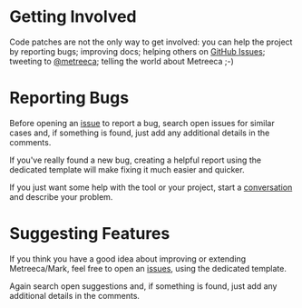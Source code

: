 # Getting Involved

Code patches are  not the only way to get involved: you can help the project by
reporting bugs; improving docs; helping
others on [GitHub Issues](issues); tweeting
to [@metreeca](https://twitter.com/metreeca); telling the world about Metreeca ;-)

# Reporting Bugs

Before opening an [issue](https://github.com/metreeca/mark/issues) to report a bug, search open issues for similar cases
and, if something is found, just add any additional details in the comments.

If you've really found a new bug, creating a helpful report using the dedicated template will make fixing it much easier
and quicker.

If you just want some help with the tool or your project, start
a [conversation](https://github.com/metreeca/mark/discussions) and describe your problem.

# Suggesting Features

If you think you have a good idea about improving or extending Metreeca/Mark, feel free to open
an [issues](https://github.com/metreeca/mark/issues), using the dedicated template.

Again search open suggestions and, if something is found, just add any additional details in the comments.

